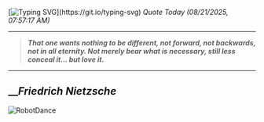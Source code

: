 [![Typing SVG](https://readme-typing-svg.herokuapp.com?font=Press+Start+2P&color=C2F784&size=35&width=900&height=100&lines=Hello+World%2C+I'm+Hung+!)](https://git.io/typing-svg) 
_Quote Today (08/21/2025, 07:57:17 AM)_
___
>**_That one wants nothing to be different, not forward, not backwards, not in all eternity. Not merely bear what is necessary, still less conceal it… but love it._**
___

## __**_Friedrich Nietzsche_**

![RobotDance](src/assets/images/robot-dancing-dribble.gif?style=center)
